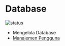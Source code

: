 # Database

![status](https://dl.dropboxusercontent.com/u/83581209/mongodb-untuk-indonesia/button.status.dalam-pengembangan.png)

- Mengelola Database
- [Manajemen Pengguna](manajemen_pengguna.md)